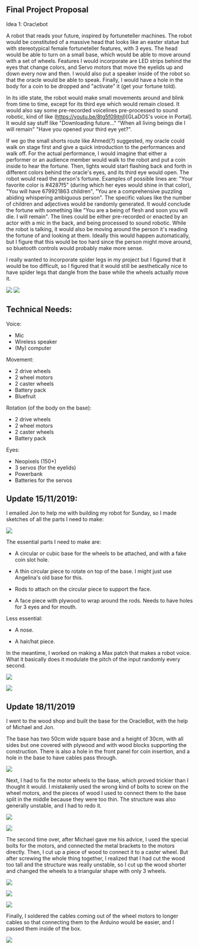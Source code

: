 ## Final Project Proposal

Idea 1: Orac\ebot

A robot that reads your future, inspired by fortuneteller machines. The robot would be constituted of a massive head that looks like an easter statue but with stereotypical female fortuneteller features, with 3 eyes. The head would be able to turn on a small base, which would be able to move around with a set of wheels. Features I would incorporate are LED strips behind the eyes that change colors, and Servo motors that move the eyelids up and down every now and then. I would also put a speaker inside of the robot so that the oracle would be able to speak. Finally, I would have a hole in the body for a coin to be dropped and "activate" it (get your fortune told). 

In its idle state, the robot would make small movements around and blink from time to time, except for its third eye which would remain closed. It would also say some pre-recorded voicelines pre-processed to sound robotic, kind of like (https://youtu.be/8tg5f09itnI)[GLaDOS's voice in Portal]. It would say stuff like "Downloading future..." "When all living beings die I will remain" "Have you opened your third eye yet?". 

If we go the small shorts route like Ahmed(?) suggested, my oracle could walk on stage first and give a quick introduction to the performances and walk off. For the actual performance, I would imagine that either a performer or an audience member would walk to the robot and put a coin inside to hear the fortune. Then, lights would start flashing back and forth in different colors behind the oracle's eyes, and its third eye would open. The robot would read the person's fortune. Examples of possible lines are: "Your favorite color is #4287f5" (during which her eyes would shine in that color), "You will have 679921863 children", "You are a comprehensive puzzling abiding whispering ambiguous person". The specific values like the number of children and adjectives would be randomly generated. It would conclude the fortune with something like "You are a being of flesh and soon you will die. I will remain". The lines could be either pre-recorded or enacted by an actor with a mic in the back, and being processed to sound robotic. While the robot is talking, it would also be moving around the person it's reading the fortune of and looking at them. Ideally this would happen automatically, but I figure that this would be too hard since the person might move around, so bluetooth controls would probably make more sense.

I really wanted to incorporate spider legs in my project but I figured that it would be too difficult, so I figured that it would still be aesthetically nice to have spider legs that dangle from the base while the wheels actually move it.  


![](../IMG_20191105_112731.jpg)
![](../IMG_20191105_112734.jpg)


## Technical Needs:

Voice:
- Mic
- Wireless speaker
- (My) computer

Movement:
- 2 drive wheels
- 2 wheel motors
- 2 caster wheels
- Battery pack
- Bluefruit

Rotation (of the body on the base):
- 2 drive wheels
- 2 wheel motors
- 2 caster wheels
- Battery pack

Eyes:
- Neopixels (150+)
- 3 servos (for the eyelids)
- Powerbank
- Batteries for the servos

## Update 15/11/2019:

I emailed Jon to help me with building my robot for Sunday, so I made sketches of all the parts I need to make:


![](IMG_20191115_164607.jpg)


The essential parts I need to make are:

- A circular or cubic base for the wheels to be attached, and with a fake coin slot hole.

- A thin circular piece to rotate on top of the base. I might just use Angelina's old base for this.

- Rods to attach on the circular piece to support the face.

- A face piece with plywood to wrap around the rods. Needs to have holes for 3 eyes and for mouth.

Less essential:

- A nose.

- A hair/hat piece.


In the meantime, I worked on making a Max patch that makes a robot voice. What it basically does it modulate the pitch of the input randomly every second.


![](robotVoice.png)


![](fftsub.png)

## Update 18/11/2019

I went to the wood shop and built the base for the OracleBot, with the help of Michael and Jon.

The base has two 50cm wide square base and a height of 30cm, with all sides but one covered with plywood and with wood blocks supporting the construction. There is also a hole in the front panel for coin insertion, and a hole in the base to have cables pass through.


![](IMG_20191117_154125.jpg)


Next, I had to fix the motor wheels to the base, which proved trickier than I thought it would. I mistakenly used the wrong kind of bolts to screw on the wheel motors, and the pieces of wood I used to connect them to the base split in the middle because they were too thin. The structure was also generally unstable, and I had to redo it.


![](IMG_20191118_154236.jpg)


![](IMG_20191118_154239.jpg)


The second time over, after Michael gave me his advice, I used the special bolts for the motors, and connected the metal brackets to the motors directly. Then, I cut up a piece of wood to connect it to a caster wheel. But after screwing the whole thing together, I realized that I had cut the wood too tall and the structure was really unstable, so I cut up the wood shorter and changed the wheels to a triangular shape with only 3 wheels. 


![](IMG_20191118_154252.jpg)


![](IMG_20191119_011244.jpg)


![](IMG_20191118_221601.jpg)


Finally, I soldered the cables coming out of the wheel motors to longer cables so that connecting them to the Arduino would be easier, and I passed them inside of the box.


![](IMG_20191118_232718.jpg)
